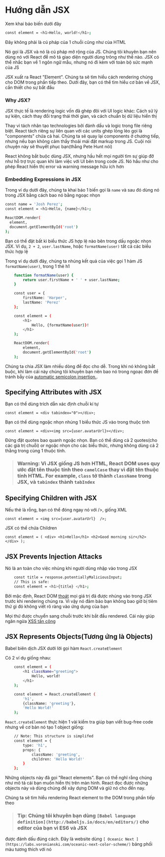 # Hướng dẫn JSX

Xem khai báo biến dưới đây

```sh 
const element = <h1>Hello, world!</h1>; 
```

Đây không phải là cú pháp của 1 chuỗi cũng như của HTML

Nó gọi là JSX và nó là cú pháp mở rộng của JS. Chúng tôi khuyên bạn nên dùng nó với React để mô tả giao diện người dùng trông như thế nào.
JSX có thể nhắc bạn về 1 ngôn ngữ mẫu, nhưng nó đi kèm với toàn bộ sức mạnh của JS

JSX xuất ra React "Element". Chúng ta sẽ tìm hiểu cách rendering chúng cho DOM trong phần tiếp theo. Dưới đây, bạn có thể tìm hiểu cơ bản về JSX, cần thiết cho sự bắt đầu

### Why JSX?

JSX thực tế là rendering logic vốn đã ghép đôi với UI logic khác: Cách sử lý sự kiện, cách thay đổi trạng thái thời gian, và cách chuẩn bị dữ liệu hiển thị

Thay vì tách nhân tạo technologies bởi đánh dấu và logic trong file riêng biệt. React tách riêng sự liên quan với các units ghép lỏng lẻo gọi là "components" chứa cả hai.
Chúng ta sẽ quay lại components ở chương tiếp, nhưng nếu bạn không cảm thấy thoải mái đặt markup trong JS. Cuội nói chuyện này sẽ thuyết phục bạn(thằng Pete Hunt nói)

React không bắt buộc dùng JSX, nhưng hầu hết mọi người tìm sự giúp đỡ như hỗ trợ trực quan khi làm việc với UI bên trong code JS. Nó hầu như cho phép React hiển thị error và warning message hữu ích hơn

### Embedding Expressions in JSX

Trong ví dụ dưới đây, chúng ta khai báo 1 biến gọi là `name` và sau đó dùng nó trong JSX bằng cách bao nó bằng ngoạc nhọn

``` sh
const name = 'Josh Perez';
const element = <h1>Hello, {name}</h1>;

ReactDOM.render(
  element,
  document.getElementById('root')
);
```
Bạn có thể đặt bất kì biểu thức JS hợp lệ nào bên trong dấu ngoặc nhọn JSX. Ví dụ, `2 + 2`, `user.lastName`, hoặc `formatName(user)`
tất cả các biểu thức hợp lệ

Trong ví dụ dưới đây, chúng ta nhúng kết quả của việc gọi 1 hàm JS `formatName(user)`, trong 1 thẻ h1

``` sh
    function formatName(user) {
        return user.firstName + ' ' + user.lastName;
    }

    const user = {
        firstName: 'Harper',
        lastName: 'Perez'
    };

    const element = (
        <h1>
            Hello, {formatName(user)}!
        </h1>
    );

    ReactDOM.render(
        element,
        document.getElementById('root')
    );
```
Chúng ta chia JSX làm nhiều dòng để đọc cho dễ. Trong khi nó không bắt buộc, khi làm cái này chúng tôi khuyên bạn nên bao nó trong ngoạc đơn để tránh bẫy của [automatic semicolon insertion.](https://stackoverflow.com/questions/2846283/what-are-the-rules-for-javascripts-automatic-semicolon-insertion-asi).

## Specifying Attributes with JSX

Bạn có thể dùng trích dẫn xác định chuỗi kí tự 

`const element = <div tabindex="0"></div>;`

Bạn có thể dùng ngoặc nhọn nhúng 1 biểu thức JS vào trong thuộc tính

`const element = <div><img src={user.avatarUrl}></div>;`

Đừng đặt quotes bao quanh ngoặc nhọn. Bạn có thể dùng cả 2 quotes(cho các giá trị chuỗi) or ngoặc nhọn cho các biểu thức, nhưng không dùng cả 2 thằng trong cùng 1 thuộc tính.

>### **Warning**: Vì JSX giống JS hơn HTML, React DOM uses quy ước đặt tên thuộc tính theo `camelCase` thay vì đặt tên thuộc tính HTML. For example, `class` tở thành `className` trong JSX, và `tabindex` thành `tabIndex`

## Specifying Children with JSX

Nếu thẻ là rỗng, bạn có thể đóng ngay nó với />, giống XML

`const element = <img src={user.avatarUrl}  />;`

JSX có thể chứa Children

`const element = (
    <div>
        <h1>Hello</h1>
        <h2>Good morning sir</h2>
    </div>
);`

## JSX Prevents Injection Attacks

Nó là an toàn cho việc nhúng khi người dùng nhập vào trong JSX

```sh
    const title = response.potentiallyMaliciousInput;
    // This is safe:
    const element = <h1>{title} </h1>;
```

Bởi mặc định, React DOM [thoát](https://stackoverflow.com/questions/7381974/which-characters-need-to-be-escaped-on-html) mọi giá trị đã được nhúng vào trong JSX trước khi rendering chúng ra. Vì vậy 
nó đảm bảo bạn không bao giờ bị tiêm thứ gì đó không viết rõ ràng vào ứng dụng của bạn

Mọi thứ được chuyển sang chuỗi trước khi bắt đầu rendered. Cái này giúp ngăn ngừa [XSS tấn công](https://en.wikipedia.org/wiki/Cross-site_scripting)

## JSX Represents Objects(Tương ứng là Objects)

Babel biên dịch JSX dưới lời gọi hàm `React.createElement`

Có 2 ví dụ giống nhau:

```sh
    const element = (
        <h1 className="greeting">
            Hello, world!
        </h1>
    );
```
```sh
    const element = React.createElement (
        'h1',
        {className: 'greeting'},
        'Hello World!'
    );
```

`React.createElement` thực hiện 1 vài kiểm tra giúp bạn viết bug-free code nhưng về cơ bản nó tạo 1 object giống:

```sh
    // Note: This structure is simplifed
    const element = {
        type: 'h1',
        props: {
            className: 'greeting',
            children: 'Hello World!'
        }
    };
```

Những objects này đã gọi "React elements". Bạn có thể nghĩ rằng chúng như mô tả cái bạn muốn hiển thị trên màn hình. React đọc được những objects này và dùng chúng để xây dựng DOM và giữ nó cho đến nay. 

Chúng ta sẽ tìm hiểu rendering React element to the DOM trong phần tiếp theo

>### **Tip:** Chúng tôi khuyên bạn dùng `[Babel language definition](http://babeljs.io/docs/en/editors/)` cho editor của bạn vì ES6 và JSX
được đánh dấu đúng cách. Đây là website dùng `[ Oceanic Next ](https://labs.voronianski.com/oceanic-next-color-scheme/)` bảng phối màu tương thích với nó


